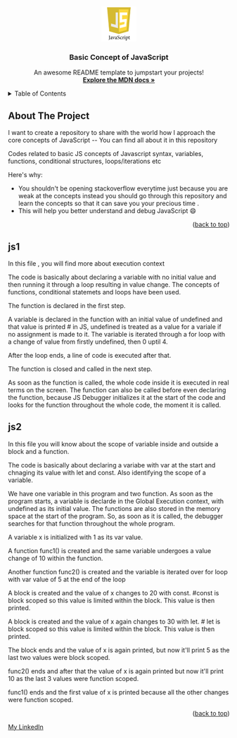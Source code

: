 <div id="top"></div>
<!--
*** Thanks for checking out the Best-README-Template. If you have a suggestion
*** that would make this better, please fork the repo and create a pull request
*** or simply open an issue with the tag "enhancement".
*** Don't forget to give the project a star!
*** Thanks again! Now go create something AMAZING! :D
-->

<!-- PROJECT LOGO -->
<br />
<div align="center">
  <a href="#">
    <img src="javascript_logo.png" alt="Logo" width="80" height="80">
  </a>

  <h3 align="center">Basic Concept of JavaScript </h3>

  <p align="center">
    An awesome README template to jumpstart your projects!
    <br />
    <a href="https://developer.mozilla.org/en-US/docs/Web/JavaScript"><strong>Explore the MDN docs »</strong></a>
    <br />
    
  </p>
</div>

<!-- TABLE OF CONTENTS -->
<details>
  <summary>Table of Contents</summary>
  <ol>
    <li>
      <a href="#about-the-project">About The Project</a>
    </li>
    <li><a href="#js1">JavaScript Concept 1 - Execution Context</a></li>
  </ol>
</details>

<!-- ABOUT THE PROJECT -->

## About The Project

I want to create a repository to share with the world how I approach the core concepts of JavaScript -- You can find all about it in this repository

Codes related to basic JS concepts of Javascript syntax, variables, functions, conditional structures, loops/iterations etc

Here's why:

- You shouldn't be opening stackoverflow everytime just because you are weak at the concepts instead you should go through this repository and learn the concepts so that it can save you your precious time .
- This will help you better understand and debug JavaScript :smile:

<p align="right">(<a href="#top">back to top</a>)</p>

<!-- USAGE EXAMPLES -->

## js1

In this file , you will find more about execution context

The code is basically about declaring a variable with no initial value and then running it through a loop resulting in value change. The concepts of functions, conditional statemets and loops have been used.

The function is declared in the first step.

A variable is declared in the function with an initial value of undefined and that value is printed # in JS, undefined is treated as a value for a variale if no assignment is made to it.
The variable is iterated through a for loop with a change of value from firstly undefined, then 0 uptil 4.

After the loop ends, a line of code is executed after that.

The function is closed and called in the next step.

As soon as the function is called, the whole code inside it is executed in real terms on the screen.
The function can also be called before even declaring the function, because JS Debugger initializes it at the start of the code and looks for the function throughout the whole code, the moment it is called.

## js2

In this file you will know about the scope of variable inside and outside a block and a function.

The code is basically about declaring a variabe with var at the start and chnaging its value with let and const. Also identifying the scope of a variable.

We have one variable in this program and two function. As soon as the program starts, a variable is declarde in the Global Execution context, with undefined as its initial value. The functions are also stored in the memory space at the start of the program. So, as soon as it is called, the debugger searches for that function throughout the whole program.

A variable x is initialized with 1 as its var value. 

A function func1() is created and the same variable undergoes a value change of 10 within the function.

Another function func2() is created and the variable is iterated over for loop with var value of 5 at the end of the loop

A block is created and the value of x changes to 20 with const. #const is block scoped so this value is limited within the block. This value is then printed.

A block is created and the value of x again changes to 30 with let. # let is block scoped so this value is limited within the block. This value is then printed.

The block ends and the value of x is again printed, but now it'll print 5 as the last two values were block scoped.

func2() ends and after that the value of x is again printed but now it'll print 10 as the last 3 values were function scoped.

func1() ends and the first value of x is printed because all the other changes were function scoped.

<p align="right">(<a href="#top">back to top</a>)</p>
<p><a href="https://www.linkedin.com/in/hammad-ahmed-4676a6225/" target="_blank">My LinkedIn</a></p>
